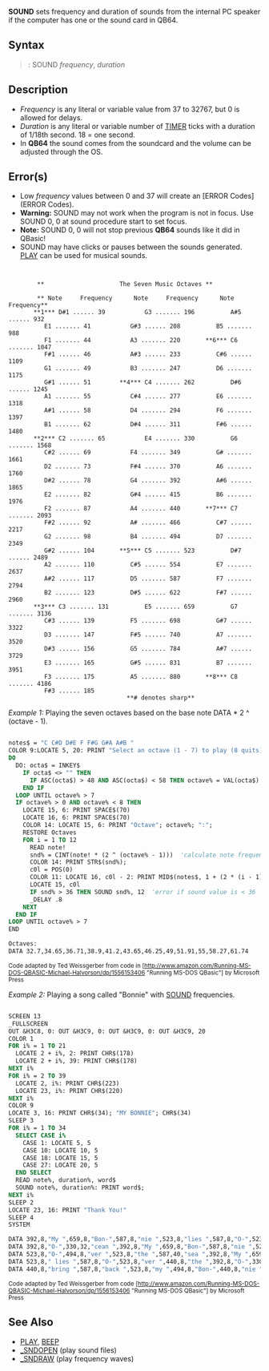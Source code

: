 **SOUND** sets frequency and duration of sounds from the internal PC speaker if the computer has one or the sound card in QB64.


## Syntax

> : SOUND *frequency*, *duration*


## Description

* *Frequency* is any literal or variable value from 37 to 32767, but 0 is allowed for delays.
* *Duration* is any literal or variable number of [TIMER](TIMER) ticks with a duration of 1/18th second. 18 = one second.
* In **QB64** the sound comes from the soundcard and the volume can be adjusted through the OS.


## Error(s)

* Low *frequency* values between 0 and 37 will create an [ERROR Codes](ERROR Codes).
* **Warning:** SOUND may not work when the program is not in focus. Use SOUND 0, 0 at sound procedure start to set focus. 
* **Note:** SOUND 0, 0 will not stop previous **QB64** sounds like it did in QBasic!
* SOUND may have clicks or pauses between the sounds generated. [PLAY](PLAY) can be used for musical sounds.

```text


        **                     The Seven Music Octaves ** 
      
        ** Note     Frequency      Note     Frequency      Note      Frequency**
       **1*** D#1 ...... 39           G3 ....... 196          A#5 ...... 932 
          E1 ....... 41           G#3 ...... 208          B5 ....... 988 
          F1 ....... 44           A3 ....... 220       **6*** C6 ....... 1047 
          F#1 ...... 46           A#3 ...... 233          C#6 ...... 1109 
          G1 ....... 49           B3 ....... 247          D6 ....... 1175 
          G#1 ...... 51        **4*** C4 ....... 262          D#6 ...... 1245 
          A1 ....... 55           C#4 ...... 277          E6 ....... 1318 
          A#1 ...... 58           D4 ....... 294          F6 ....... 1397 
          B1 ....... 62           D#4 ...... 311          F#6 ...... 1480 
       **2*** C2 ....... 65           E4 ....... 330          G6 ....... 1568 
          C#2 ...... 69           F4 ....... 349          G# ....... 1661 
          D2 ....... 73           F#4 ...... 370          A6 ....... 1760 
          D#2 ...... 78           G4 ....... 392          A#6 ...... 1865 
          E2 ....... 82           G#4 ...... 415          B6 ....... 1976 
          F2 ....... 87           A4 ....... 440       **7*** C7 ....... 2093 
          F#2 ...... 92           A# ....... 466          C#7 ...... 2217 
          G2 ....... 98           B4 ....... 494          D7 ....... 2349 
          G#2 ...... 104       **5*** C5 ....... 523          D#7 ...... 2489 
          A2 ....... 110          C#5 ...... 554          E7 ....... 2637 
          A#2 ...... 117          D5 ....... 587          F7 ....... 2794 
          B2 ....... 123          D#5 ...... 622          F#7 ...... 2960 
       **3*** C3 ....... 131          E5 ....... 659          G7 ....... 3136 
          C#3 ...... 139          F5 ....... 698          G#7 ...... 3322 
          D3 ....... 147          F#5 ...... 740          A7 ....... 3520 
          D#3 ...... 156          G5 ....... 784          A#7 ...... 3729 
          E3 ....... 165          G#5 ...... 831          B7 ....... 3951 
          F3 ....... 175          A5 ....... 880       **8*** C8 ....... 4186 
          F#3 ...... 185  
                                 **# denotes sharp**

```



*Example 1:* Playing the seven octaves based on the base note DATA * 2 ^ (octave - 1).

```vb

notes$ = "C C#D D#E F F#G G#A A#B "
COLOR 9:LOCATE 5, 20: PRINT "Select an octave (1 - 7) to play (8 quits):"
DO			
  DO: octa$ = INKEY$
    IF octa$ <> "" THEN
      IF ASC(octa$) > 48 AND ASC(octa$) < 58 THEN octave% = VAL(octa$): EXIT DO
    END IF
  LOOP UNTIL octave% > 7 
  IF octave% > 0 AND octave% < 8 THEN
    LOCATE 15, 6: PRINT SPACE$(70)
    LOCATE 16, 6: PRINT SPACE$(70)
    COLOR 14: LOCATE 15, 6: PRINT "Octave"; octave%; ":";
    RESTORE Octaves
    FOR i = 1 TO 12
      READ note!
      snd% = CINT(note! * (2 ^ (octave% - 1)))  'calculate note frequency
      COLOR 14: PRINT STR$(snd%);
      c0l = POS(0)
      COLOR 11: LOCATE 16, c0l - 2: PRINT MID$(notes$, 1 + (2 * (i - 1)), 2)
      LOCATE 15, c0l
      IF snd% > 36 THEN SOUND snd%, 12  'error if sound value is < 36
      _DELAY .8
    NEXT
  END IF
LOOP UNTIL octave% > 7 
END

Octaves:
DATA 32.7,34.65,36.71,38.9,41.2,43.65,46.25,49,51.91,55,58.27,61.74 

```
<sub>Code adapted by Ted Weissgerber from code in [http://www.amazon.com/Running-MS-DOS-QBASIC-Michael-Halvorson/dp/1556153406 "Running MS-DOS QBasic"] by Microsoft Press</sub>


*Example 2:* Playing a song called "Bonnie" with [SOUND](SOUND) frequencies. 

```vb

SCREEN 13
_FULLSCREEN
OUT &H3C8, 0: OUT &H3C9, 0: OUT &H3C9, 0: OUT &H3C9, 20
COLOR 1
FOR i% = 1 TO 21
  LOCATE 2 + i%, 2: PRINT CHR$(178)
  LOCATE 2 + i%, 39: PRINT CHR$(178)
NEXT i%
FOR i% = 2 TO 39
  LOCATE 2, i%: PRINT CHR$(223)
  LOCATE 23, i%: PRINT CHR$(220)
NEXT i%
COLOR 9
LOCATE 3, 16: PRINT CHR$(34); "MY BONNIE"; CHR$(34)
SLEEP 3
FOR i% = 1 TO 34
  SELECT CASE i%
    CASE 1: LOCATE 5, 5
    CASE 10: LOCATE 10, 5
    CASE 18: LOCATE 15, 5
    CASE 27: LOCATE 20, 5
  END SELECT
  READ note%, duration%, word$
  SOUND note%, duration%: PRINT word$;
NEXT i%
SLEEP 2
LOCATE 23, 16: PRINT "Thank You!"
SLEEP 4
SYSTEM

DATA 392,8,"My ",659,8,"Bon-",587,8,"nie ",523,8,"lies ",587,8,"O-",523,8,"Ver ",440,8,"the "
DATA 392,8,"O-",330,32,"cean ",392,8,"My ",659,8,"Bon-",587,8,"nie ",523,8,"lies "
DATA 523,8,"O-",494,8,"ver ",523,8,"the ",587,40,"sea ",392,8,"My ",659,8,"Bon-",587,8,"nie"
DATA 523,8," lies ",587,8,"O-",523,8,"ver ",440,8,"the ",392,8,"O-",330,32,"cean ",392,8,"Oh "
DATA 440,8,"bring ",587,8,"back ",523,8,"my ",494,8,"Bon-",440,8,"nie ",494,8,"to ",523,32,"me..!" 

```
<sub>Code adapted by Ted Weissgerber from code [http://www.amazon.com/Running-MS-DOS-QBASIC-Michael-Halvorson/dp/1556153406 "Running MS-DOS QBasic"] by Microsoft Press</sub>


## See Also
 
* [PLAY](PLAY), [BEEP](BEEP)
* [_SNDOPEN](_SNDOPEN) (play sound files)
* [_SNDRAW](_SNDRAW)  (play frequency waves)




